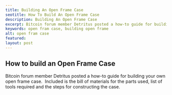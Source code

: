 ```yaml
---
title: Building An Open Frame Case
seotitle: How To Build An Open Frame Case
description: Building An Open Frame Case
excerpt: Bitcoin forum member Detritus posted a how-to guide for building your own open frame case.
keywords: open fram case, building open frame
alt: open fram case
featured: 
layout: post
---
```


<h2>How to build an Open Frame Case</h2>

<p>Bitcoin forum member Detritus posted a how-to guide for building your own open frame case.  Included is the bill of materials for the parts used, list of tools required and the steps for constructing the case.<p>

